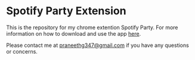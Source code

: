 # Spotify Party Extension

This is the repository for my chrome extention Spotify Party.  For more information on how to download and use the app [here](https://spotifypartyapp.com/).

Please contact me at praneethg347@gmail.com if you have any questions or concerns.
